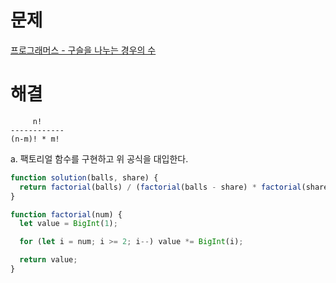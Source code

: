 # 문제

[프로그래머스 - 구슬을 나누는 경우의 수](https://school.programmers.co.kr/learn/courses/30/lessons/120840)

# 해결

```
     n!
------------
(n-m)! * m!
```

a. 팩토리얼 함수를 구현하고 위 공식을 대입한다.

```js
function solution(balls, share) {
  return factorial(balls) / (factorial(balls - share) * factorial(share));
}

function factorial(num) {
  let value = BigInt(1);

  for (let i = num; i >= 2; i--) value *= BigInt(i);

  return value;
}
```
